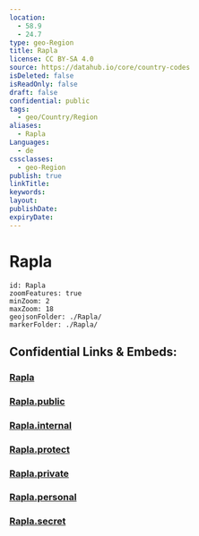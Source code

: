 ```yaml
---
location:
  - 58.9
  - 24.7
type: geo-Region
title: Rapla
license: CC BY-SA 4.0
source: https://datahub.io/core/country-codes
isDeleted: false
isReadOnly: false
draft: false
confidential: public
tags:
  - geo/Country/Region
aliases:
  - Rapla
Languages:
  - de
cssclasses:
  - geo-Region
publish: true
linkTitle:
keywords:
layout:
publishDate:
expiryDate:
---
```


# Rapla

```leaflet
id: Rapla
zoomFeatures: true 
minZoom: 2 
maxZoom: 18
geojsonFolder: ./Rapla/
markerFolder: ./Rapla/
```


## Confidential Links & Embeds: 

### [Rapla](/_Standards/Earth/Continent/Europe/Europe~North/Estonia/Counties~Estonia/Rapla.md) 

### [Rapla.public](/_public/Earth/Continent/Europe/Europe~North/Estonia/Counties~Estonia/Rapla.public.md) 

### [Rapla.internal](/_internal/Earth/Continent/Europe/Europe~North/Estonia/Counties~Estonia/Rapla.internal.md) 

### [Rapla.protect](/_protect/Earth/Continent/Europe/Europe~North/Estonia/Counties~Estonia/Rapla.protect.md) 

### [Rapla.private](/_private/Earth/Continent/Europe/Europe~North/Estonia/Counties~Estonia/Rapla.private.md) 

### [Rapla.personal](/_personal/Earth/Continent/Europe/Europe~North/Estonia/Counties~Estonia/Rapla.personal.md) 

### [Rapla.secret](/_secret/Earth/Continent/Europe/Europe~North/Estonia/Counties~Estonia/Rapla.secret.md)

